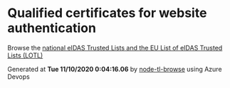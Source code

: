 # Qualified certificates for website authentication 
 Browse the [national eIDAS Trusted Lists and the EU List of eIDAS Trusted Lists (LOTL)](https://webgate.ec.europa.eu/tl-browser/#/) 
 
 
Generated at **Tue 11/10/2020  0:04:16.06** by [node-tl-browse](https://github.com/ymedlop/node-tl-browser) using Azure Devops 
